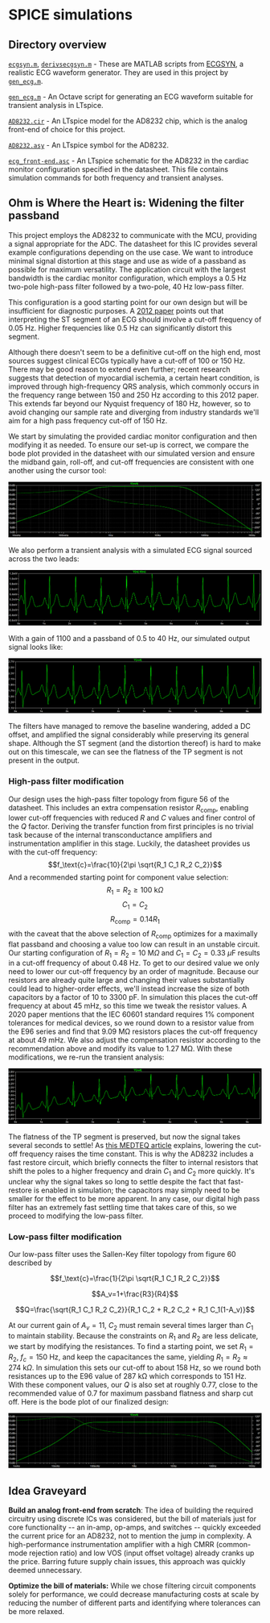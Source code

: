 # SPICE simulations
## Directory overview
[`ecgsyn.m`](spice/ecgsyn_m), [`derivsecgsyn.m`](spice/derivsecgsyn.m) - These are MATLAB scripts from [ECGSYN](https://physionet.org/content/ecgsyn/1.0.0/), a realistic ECG waveform generator. They are used in this project by [`gen_ecg.m`](gen_ecg.m).

[`gen_ecg.m`](spice/gen_ecg.m) - An Octave script for generating an ECG waveform suitable for transient analysis in LTspice.

[`AD8232.cir`](spice/AD8232.cir) - An LTspice model for the AD8232 chip, which is the analog front-end of choice for this project.

[`AD8232.asy`](spice/AD8232.asy) - An LTspice symbol for the AD8232.

[`ecg_front-end.asc`](spice/ecg_front-end.asc) - An LTspice schematic for the AD8232 in the cardiac monitor configuration specified in the datasheet. This file contains simulation commands for both frequency and transient analyses.

## Ohm is Where the Heart is: Widening the filter passband

This project employs the AD8232 to communicate with the MCU, providing a signal appropriate for the ADC. The datasheet for this IC provides several example configurations depending on the use case. We want to introduce minimal signal distortion at this stage and use as wide of a passband as possible for maximum versatility. The application circuit with the largest bandwidth is the cardiac monitor configuration, which employs a 0.5 Hz two-pole high-pass filter followed by a two-pole, 40 Hz low-pass filter.

This configuration is a good starting point for our own design but will be insufficient for diagnostic purposes. A [2012 paper](../docs/paper/High-Bandpass_Filters_Electrocardiography_ST_Segment_Error.pdf) points out that interpreting the ST segment of an ECG should involve a cut-off frequency of 0.05 Hz. Higher frequencies like 0.5 Hz can significantly distort this segment.

Although there doesn't seem to be a definitive cut-off on the high end, most sources suggest clinical ECGs typically have a cut-off of 100 or 150 Hz. There may be good reason to extend even further; recent research suggests that detection of myocardial ischemia, a certain heart condition, is improved through high-frequency QRS analysis, which commonly occurs in the frequency range between 150 and 250 Hz according to this 2012 paper. This extends far beyond our Nyquist frequency of 180 Hz, however, so to avoid changing our sample rate and diverging from industry standards we'll aim for a high pass frequency cut-off of 150 Hz.

We start by simulating the provided cardiac monitor configuration and then modifying it as needed. To ensure our set-up is correct, we compare the bode plot provided in the datasheet with our simulated version and ensure the midband gain, roll-off, and cut-off frequencies are consistent with one another using the cursor tool:

![SPICE bode plot](../docs/visuals/spice_bode.png)

We also perform a transient analysis with a simulated ECG signal sourced across the two leads:

![Raw ECG](../docs/visuals/ecg_raw.png)

With a gain of 1100 and a passband of 0.5 to 40 Hz, our simulated output signal looks like:

![Output ECG](../docs/visuals/ecg_out.png)

The filters have managed to remove the baseline wandering, added a DC offset, and amplified the signal considerably while preserving its general shape. Although the ST segment (and the distortion thereof) is hard to make out on this timescale, we can see the flatness of the TP segment is not present in the output.

### High-pass filter modification

Our design uses the high-pass filter topology from figure 56 of the datasheet. This includes an extra compensation resistor $R_\text{comp}$, enabling lower cut-off frequencies with reduced $R$ and $C$ values and finer control of the $Q$ factor. Deriving the transfer function from first principles is no trivial task because of the internal transconductance amplifiers and instrumentation amplifier in this stage. Luckily, the datasheet provides us with the cut-off frequency:
$$f_\text{c}=\frac{10}{2\pi \sqrt{R_1 C_1 R_2 C_2}}$$ And a recommended starting point for component value selection:
$$R_1 = R_2 \geq 100\text{ k}\Omega$$ $$C_1 = C_2$$ $$R_\text{comp} = 0.14R_1$$ with the caveat that the above selection of $R_\text{comp}$ optimizes for a maximally flat passband and choosing a value too low can result in an unstable circuit. Our starting configuration of $R_1 = R_2 = 10\text{ M}\Omega$ and $C_1 = C_2 = 0.33 \text{ }\mu\text{F}$ results in a cut-off frequency of about 0.48 Hz. To get to our desired value we only need to lower our cut-off frequency by an order of magnitude. Because our resistors are already quite large and changing their values substantially could lead to higher-order effects, we'll instead increase the size of both capacitors by a factor of 10 to 3300 pF. In simulation this places the cut-off frequency at about 45 mHz, so this time we tweak the resistor values. A 2020 paper mentions that the IEC 60601 standard requires 1% component tolerances for medical devices, so we round down to a resistor value from the E96 series and find that 9.09 MΩ resistors places the cut-off frequency at about 49 mHz. We also adjust the compensation resistor according to the recommendation above and modify its value to 1.27 MΩ. With these modifications, we re-run the transient analysis:

![ECG Low pass transient anaylsis](../docs/visuals/ecg_tran_lp.png)

The flatness of the TP segment is preserved, but now the signal takes several seconds to settle! As [this MEDTEQ article](https://www.medteq.net/article/2017/4/1/ecg-filters) explains, lowering the cut-off frequency raises the time constant. This is why the AD8232 includes a fast restore circuit, which briefly connects the filter to internal resistors that shift the poles to a higher frequency and drain $C_1$ and $C_2$ more quickly. It's unclear why the signal takes so long to settle despite the fact that fast-restore is enabled in simulation; the capacitors may simply need to be smaller for the effect to be more apparent. In any case, our digital high pass filter has an extremely fast settling time that takes care of this, so we proceed to modifying the low-pass filter.

### Low-pass filter modification

Our low-pass filter uses the Sallen-Key filter topology from figure 60 described by

$$f_\text{c}=\frac{1}{2\pi \sqrt{R_1 C_1 R_2 C_2}}$$

$$A_v=1+\frac{R3}{R4}$$

$$Q=\frac{\sqrt{R_1 C_1 R_2 C_2}}{R_1 C_2 + R_2 C_2 + R_1 C_1(1-A_v)}$$

At our current gain of $A_v = 11$, $C_2$ must remain several times larger than $C_1$ to maintain stability. Because the constraints on $R_1$ and $R_2$ are less delicate, we start by modifying the resistances. To find a starting point, we set $R_1=R_2$, $f_c=150\text{ Hz}$, and keep the capacitances the same, yielding $R_1=R_2 \approx 274\text{ k}\Omega$. In simulation this sets our cut-off to about 158 Hz, so we round both resistances up to the E96 value of 287 kΩ which corresponds to 151 Hz. With these component values, our $Q$ is also set at roughly 0.77, close to the recommended value of 0.7 for maximum passband flatness and sharp cut off. Here is the bode plot of our finalized design:

![ECG Bode plot final](../docs/visuals/spice_bode_mod.png)

## Idea Graveyard
**Build an analog front-end from scratch**: The idea of building the required circuitry using discrete ICs was considered, but the bill of materials just for core functionality -- an in-amp, op-amps, and switches -- quickly exceeded the current price for an AD8232, not to mention the jump in complexity. A high-performance instrumentation amplifier with a high CMRR (common-mode rejection ratio) and low VOS (input offset voltage) already cranks up the price. Barring future supply chain issues, this approach was quickly deemed unnecessary.

**Optimize the bill of materials:** While we chose filtering circuit components solely for performance, we could decrease manufacturing costs at scale by reducing the number of different parts and identifying where tolerances can be more relaxed.